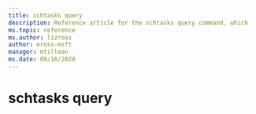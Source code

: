 ```yaml
---
title: schtasks query
description: Reference article for the schtasks query command, which
ms.topic: reference
ms.author: lizross
author: eross-msft
manager: mtillman
ms.date: 09/16/2020
---
```


# schtasks query